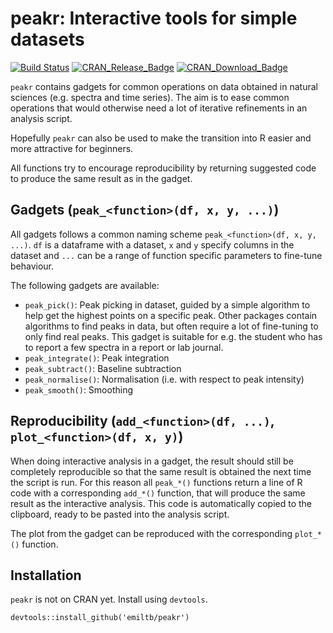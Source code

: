 # peakr: Interactive tools for simple datasets

[![Build Status](https://travis-ci.org/emiltb/peakr.svg?branch=master)](https://travis-ci.org/emiltb/peakr)
[![CRAN\_Release\_Badge](https://www.r-pkg.org/badges/version-ago/peakr)](https://CRAN.R-project.org/package=peakr)
[![CRAN\_Download\_Badge](http://cranlogs.r-pkg.org/badges/peakr)](https://CRAN.R-project.org/package=peakr)


`peakr` contains gadgets for common operations on data obtained in natural sciences (e.g. spectra and time series). The aim is to ease common operations that would otherwise need a lot of iterative refinements in an analysis script.

Hopefully `peakr` can also be used to make the transition into R easier and more attractive for beginners.

All functions try to encourage reproducibility by returning suggested code to produce the same result as in the gadget.

## Gadgets (`peak_<function>(df, x, y, ...)`)
All gadgets follows a common naming scheme `peak_<function>(df, x, y, ...)`. `df` is a dataframe with a dataset, `x` and `y` specify columns in the dataset and `...` can be a range of function specific parameters to fine-tune behaviour.

The following gadgets are available:

* `peak_pick()`: Peak picking in dataset, guided by a simple algorithm to help get the highest points on a specific peak. Other packages contain algorithms to find peaks in data, but often require a lot of fine-tuning to only find real peaks. This gadget is suitable for e.g. the student who has to report a few spectra in a report or lab journal.
* `peak_integrate()`: Peak integration
* `peak_subtract()`: Baseline subtraction
* `peak_normalise()`: Normalisation (i.e. with respect to peak intensity)
* `peak_smooth()`: Smoothing

## Reproducibility (`add_<function>(df, ...)`, `plot_<function>(df, x, y)`)
When doing interactive analysis in a gadget, the result should still be completely reproducible so that the same result is obtained the next time the script is run. For this reason all `peak_*()` functions return a line of R code with a corresponding `add_*()` function, that will produce the same result as the interactive analysis. This code is automatically copied to the clipboard, ready to be pasted into the analysis script.

The plot from the gadget can be reproduced with the corresponding `plot_*()` function.

## Installation
`peakr` is not on CRAN yet. Install using `devtools`.

```
devtools::install_github('emiltb/peakr')
```
